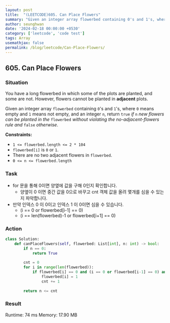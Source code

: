 ```yaml
---
layout: post
title:  "(LEETCODE)605. Can Place Flowers"
summary: "Given an integer array flowerbed containing 0's and 1's, where 0 means empty and 1 means not empty, and an integer n, return true if n new flowers can be planted in the flowerbed without violating the no-adjacent-flowers rule and false otherwise."
author: seunghwan
date: '2024-02-18 00:00:00 +0530'
category: ['leetcode', 'code test']
tags: Array
usemathjax: false
permalink: /blog/leetcode/Can-Place-Flowers/
---
```

## 605. Can Place Flowers

### Situation

You have a long flowerbed in which some of the plots are planted, and some are not. However, flowers cannot be planted in **adjacent** plots.

Given an integer array `flowerbed` containing `0`'s and `1`'s, where `0` means empty and `1` means not empty, and an integer `n`, return `true` *if* `n` *new flowers can be planted in the* `flowerbed` *without violating the no-adjacent-flowers rule and* `false` *otherwise*.

**Constraints:**

- `1 <= flowerbed.length <= 2 * 104`
- `flowerbed[i]` is `0` or `1`.
- There are no two adjacent flowers in `flowerbed`.
- `0 <= n <= flowerbed.length`

### Task

- for 문을 통해 0이면 양옆에 값을 구해 0인지 확인합니다.
    - 양옆이 0 이면 중간 값을 0으로 바꾸고 cnt 객체 값을 올려 몇개를 심을 수 있는지 파악합니다.
- 만약 인덱스 0 이 0이고 인덱스 1 이 0이면 심을 수 있습니다.
    - (i == 0 or flowerbed[i-1] == 0)
    - (i == len(flowerbed)-1 or flowerbed[i+1] == 0)

### Action

```python
class Solution:
    def canPlaceFlowers(self, flowerbed: List[int], n: int) -> bool:
        if n == 0:
            return True
            
        cnt = 0
        for i in range(len(flowerbed)):
            if flowerbed[i] == 0 and (i == 0 or flowerbed[i-1] == 0) and (i == len(flowerbed)-1 or flowerbed[i+1] == 0):
                flowerbed[i] = 1
                cnt += 1
        
        return n <= cnt
```

### Result

Runtime: 74 ms
Memory: 17.90 MB